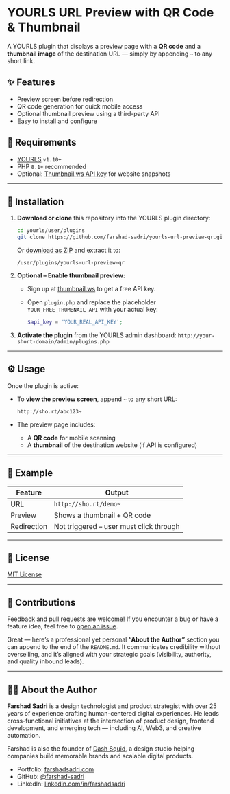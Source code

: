 # YOURLS URL Preview with QR Code & Thumbnail

A YOURLS plugin that displays a preview page with a **QR code** and a **thumbnail image** of the destination URL — simply by appending `~` to any short link.

## ✨ Features

* Preview screen before redirection
* QR code generation for quick mobile access
* Optional thumbnail preview using a third-party API
* Easy to install and configure

## 🔧 Requirements

* [YOURLS](https://yourls.org) `v1.10+`
* PHP `8.1+` recommended
* Optional: [Thumbnail.ws API key](https://thumbnail.ws/sign-up.html) for website snapshots

---

## 🚀 Installation

1. **Download or clone** this repository into the YOURLS plugin directory:

   ```bash
   cd yourls/user/plugins
   git clone https://github.com/farshad-sadri/yourls-url-preview-qr.git
   ```

   Or [download as ZIP](https://github.com/farshad-sadri/yourls-url-preview-qr/archive/refs/heads/main.zip) and extract it to:

   ```
   /user/plugins/yourls-url-preview-qr
   ```

2. **Optional – Enable thumbnail preview:**

   * Sign up at [thumbnail.ws](https://thumbnail.ws/sign-up.html) to get a free API key.
   * Open `plugin.php` and replace the placeholder `YOUR_FREE_THUMBNAIL_API` with your actual key:

     ```php
     $api_key = 'YOUR_REAL_API_KEY';
     ```

3. **Activate the plugin** from the YOURLS admin dashboard:
   `http://your-short-domain/admin/plugins.php`

---

## ⚙️ Usage

Once the plugin is active:

* To **view the preview screen**, append `~` to any short URL:

  ```
  http://sho.rt/abc123~
  ```

* The preview page includes:

  * A **QR code** for mobile scanning
  * A **thumbnail** of the destination website (if API is configured)

---

## 🧪 Example

| Feature     | Output                                  |
| ----------- | --------------------------------------- |
| URL         | `http://sho.rt/demo~`                   |
| Preview     | Shows a thumbnail + QR code             |
| Redirection | Not triggered – user must click through |

---

## 📜 License

[MIT License](LICENSE)

---

## 🤝 Contributions

Feedback and pull requests are welcome! If you encounter a bug or have a feature idea, feel free to [open an issue](https://github.com/farshad-sadri/yourls-url-preview-qr/issues).


Great — here’s a professional yet personal **“About the Author”** section you can append to the end of the `README.md`. It communicates credibility without overselling, and it’s aligned with your strategic goals (visibility, authority, and quality inbound leads).

---

## 👨‍💻 About the Author

**Farshad Sadri** is a design technologist and product strategist with over 25 years of experience crafting human-centered digital experiences. He leads cross-functional initiatives at the intersection of product design, frontend development, and emerging tech — including AI, Web3, and creative automation.

Farshad is also the founder of [Dash Squid](https://dashsquid.com), a design studio helping companies build memorable brands and scalable digital products.

* Portfolio: [farshadsadri.com](https://farshadsadri.com)
* GitHub: [@farshad-sadri](https://github.com/farshad-sadri)
* LinkedIn: [linkedin.com/in/farshadsadri](https://www.linkedin.com/in/farshadsadri)
